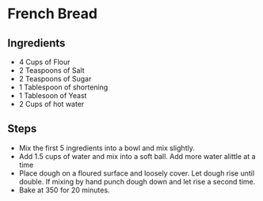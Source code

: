 # French Bread

## Ingredients
- 4 Cups of Flour
- 2 Teaspoons of Salt
- 2 Teaspoons of Sugar
- 1 Tablespoon of shortening
- 1 Tablesoon of Yeast
- 2 Cups of hot water

## Steps
- Mix the first 5 ingredients into a bowl and mix slightly.
- Add 1.5 cups of water and mix into a soft ball. Add more water alittle at a
time
- Place dough on a floured surface and loosely cover. Let dough rise until
double. If mixing by hand punch dough down and let rise a second time.
- Bake at 350 for 20 minutes.

